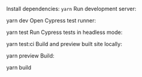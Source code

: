 Install dependencies:
``
yarn
``
Run development server:

yarn dev
Open Cypress test runner:

yarn test
Run Cypress tests in headless mode:

yarn test:ci
Build and preview built site locally:

yarn preview
Build:

yarn build